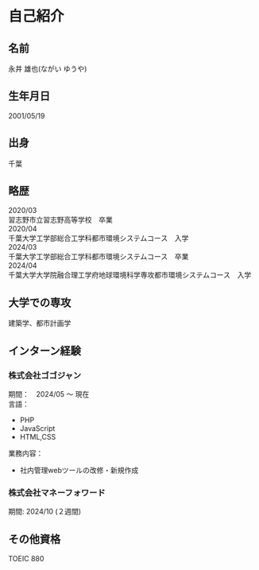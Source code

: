 # 自己紹介

## 名前
永井 雄也(ながい ゆうや)

## 生年月日
2001/05/19

## 出身
千葉

## 略歴
2020/03<br>
習志野市立習志野高等学校　卒業<br>
2020/04<br>
千葉大学工学部総合工学科都市環境システムコース　入学<br>
2024/03<br>
千葉大学工学部総合工学科都市環境システムコース　卒業<br>
2024/04<br>
千葉大学大学院融合理工学府地球環境科学専攻都市環境システムコース　入学<br>

## 大学での専攻
建築学、都市計画学

## インターン経験
### 株式会社ゴゴジャン
期間：　2024/05 〜 現在<br>
言語：
* PHP
* JavaScript
* HTML,CSS

業務内容：
* 社内管理webツールの改修・新規作成

### 株式会社マネーフォワード
期間: 2024/10 (２週間)

## その他資格
TOEIC 880
